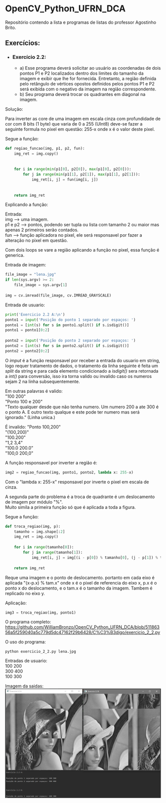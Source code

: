 # OpenCV_Python_UFRN_DCA
Repositório contendo a lista e programas de listas do professor Agostinho Brito.

## Exercícios:
- ### Exercício 2.2:
  - a) Esse programa deverá solicitar ao usuário as coordenadas de dois pontos P1 e P2 localizados dentro dos limites do tamanho da imagem e exibir que lhe for fornecida. Entretanto, a região definida pelo retângulo de vértices opostos definidos pelos pontos P1 e P2 será exibida com o negativo da imagem na região correspondente.
  - b) Seu programa deverá trocar os quadrantes em diagonal na imagem.
  
Solução:

Para inverter as core de uma imagem em escala cinza com profundidade de cor com 8 bits (1 byte) que varia de 0 a 255 (UInt8) deve-se fazer a seguinte formula no pixel em questão: 255-x onde x é o valor deste pixel.

Segue a função:
```Python
def regiao_funcao(img, p1, p2, fun):
    img_ret = img.copy()


    for i in range(min(p1[0], p2[0]), max(p1[0], p2[0])):
        for j in range(min(p1[1], p2[1]), max(p1[1], p2[1])):
            img_ret[i, j] = fun(img[i, j])


    return img_ret
```
Explicando a função:
  
Entrada:  
img --> uma imagem.  
p1 e p2 --> pontos, podendo ser tupla ou lista com tamanho 2 ou maior mas apenas 2 primeiros serão contados.  
fun --> função aplicadora no pixel, ele será responsavel por fazer a alteração no pixel em questão.
  
Com dois loops se vare a região aplicando a função no pixel, essa função é generica.
  
Entrada de imagem:
```Python
file_image = "lena.jpg"
if len(sys.argv) >= 2:
    file_image = sys.argv[1]

img = cv.imread(file_image, cv.IMREAD_GRAYSCALE)
```
  
Entrada de usuario:
```Python
print('Exercicio 2.2 A:\n')
ponto1 = input('Posição do ponto 1 separado por espaços: ')
ponto1 = [int(s) for s in ponto1.split() if s.isdigit()]
ponto1 = ponto1[0:2]

ponto2 = input('Posição do ponto 2 separado por espaços: ')
ponto2 = [int(s) for s in ponto2.split() if s.isdigit()]
ponto2 = ponto2[0:2]
```
O *imput* é a função responsavel por receber a entrada do usuario em string, logo requer tratamento de dados, o tratamento da linha seguinte é feita um *split* da string e para cada elemento condicionado a *isdigit()* sera retornada a *int()* para conversão, isso ira torna valido ou invalido caso os numeros sejam 2 na linha subsequentemente.
  
Em outras palavras é valido:  
"100 200"  
"Ponto 100 e 200"  
"Texto qualquer desde que não tenha numero. Um numero 200 a ate 300 é o ponto A. E outro texto qualque e este pode ter numero mas será ignorado." (Linha unica.)  
  
É invalido:
"Ponto 100,200"  
"(100,200)"  
"100.200"  
"1,2 3,4"  
"100.0 200.0"  
"100,0 200,0"  
  
A função responsavel por inverter a região é:
```Python
img2 = regiao_funcao(img, ponto1, ponto2, lambda x: 255-x)
```
Com o "lambda x: 255-x" responsavel por inverte o pixel em escala de cinza.
  
  
A segunda parte do problema é a troca de quadrante é um deslocamento de imagem por módulo "%".  
Muito simila a primeira função só que é aplicada a toda a figura.
  
Segue a função:
```Python
def troca_regiao(img, p):
    tamanho = img.shape[:2]
    img_ret = img.copy()

    for i in range(tamanho[0]):
        for j in range(tamanho[1]):
            img_ret[i, j] = img[(i - p[0]) % tamanho[0], (j - p[1]) % tamanho[1]]

    return img_ret
```
Reque uma imagem e o ponto de deslocamento. portanto em cada eixo é aplicada "(x-p.x) % tam.x" onde x é o pixel de referencia do eixo x, p.x é o ponto x do deslocamento, e o tam.x é o tamanho da imagem. Tambem é replicado no eixo y.
  
Aplicação:  
```Python
img3 = troca_regiao(img, ponto1)
```
  
O programa completo:  
https://github.com/WilliamBronzo/OpenCV_Python_UFRN_DCA/blob/51186356a5f259040a5c779d5dc47162f29b6428/C%C3%B3digo/exercicio_2_2.py
  
O uso do programa:
```
python exercicio_2_2.py lena.jpg
```
  
Entradas de usuario:  
100 200  
300 400  
100 300  
  
Imagem da saidas:  
![Imagem do Exercício 2.2](https://github.com/WilliamBronzo/OpenCV_Python_UFRN_DCA/blob/master/Imagens/pycharm64_2020-10-01_18-29-38.png)
